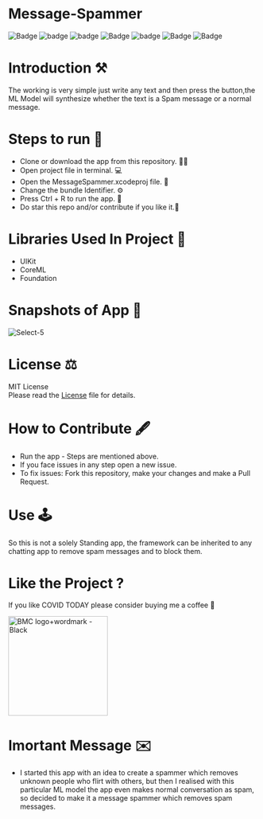 # Message-Spammer

![Badge](https://img.shields.io/badge/Xcode-11.6-green)
![badge](https://img.shields.io/badge/Swift-5.0-red)
![badge](https://img.shields.io/badge/iOS-13-blue)
![Badge](https://img.shields.io/badge/License-MIT-yellow) 
![badge](https://img.shields.io/badge/Platfrom-iOS-orange)
![Badge](https://img.shields.io/badge/SpamMessage-Analyser-yellowgreen)
![Badge](https://img.shields.io/badge/Spammer-App-orange)

# Introduction ⚒  

The working is very simple just write any text and then press the button,the ML Model will synthesize whether the text is a Spam message or a normal message.

# Steps to run 📲

* Clone or download the app from this repository. 👩‍💻
* Open project file in terminal. 💻
* Open the MessageSpammer.xcodeproj file. 💾
* Change the bundle Identifier. ⚙️
* Press Ctrl + R to run the app. 📲
* Do star this repo and/or contribute if you like it.🙂 

# Libraries Used In Project 📒 

* UIKit <br>
* CoreML
* Foundation

# Snapshots of App 📸

![Select-5](https://user-images.githubusercontent.com/56252259/92326645-5d915e00-f071-11ea-89f7-9c859fb84202.png)

# License ⚖️  

MIT License<br> Please read the [License](https://github.com/gokulnair2001/Message-Spammer/blob/master/LICENSE) file for details.

# How to Contribute 🖋 

* Run the app - Steps are mentioned above.
* If you face issues in any step open a new issue.
* To fix issues: Fork this repository, make your changes and make a Pull Request. 

# Use 🕹

So this is not a solely Standing app, the framework can be inherited to any chatting app to remove spam messages and to block them.

# Like the Project ?
If you like COVID TODAY please consider buying me a coffee 🥰

[<img width="200" alt="BMC logo+wordmark - Black" src="https://user-images.githubusercontent.com/56252259/98195548-0c55fb80-1f48-11eb-8293-02131a0d908c.png">](https://www.buymeacoffee.com/gokulnair)

# Imortant Message ✉️

* I started this app with an idea to create a spammer which removes unknown people who flirt with others, but then I realised with this particular ML model the app even makes normal conversation as spam, so decided to make it a message spammer which removes spam messages.
